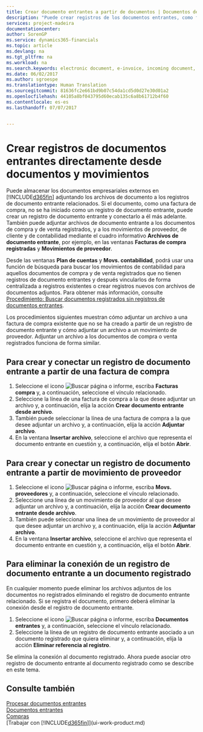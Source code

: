 ```yaml
---
title: Crear documento entrantes a partir de documentos | Documentos de Microsoft
description: "Puede crear registros de los documentos entrantes, como facturas electrónicas, y administrar las tareas de OCR, comercio electrónico e intercambio de documentos."
services: project-madeira
documentationcenter: 
author: SorenGP
ms.service: dynamics365-financials
ms.topic: article
ms.devlang: na
ms.tgt_pltfrm: na
ms.workload: na
ms.search.keywords: electronic document, e-invoice, incoming document, OCR, ecommerce, document exchange, import invoice
ms.date: 06/02/2017
ms.author: sgroespe
ms.translationtype: Human Translation
ms.sourcegitcommit: 81636fc2e661bd9b07c54da1cd5d0d27e30d01a2
ms.openlocfilehash: 44105a8bf043795d60ecab135c6a8b61712b4f60
ms.contentlocale: es-es
ms.lasthandoff: 07/07/2017


---
```

# <a name="how-to-create-incoming-document-records-directly-from-documents-and-entries"></a>Crear registros de documentos entrantes directamente desde documentos y movimientos
Puede almacenar los documentos empresariales externos en [!INCLUDE[d365fin](includes/d365fin_md.md)] adjuntando los archivos de documento a los registros de documento entrante relacionados. Si el documento, como una factura de compra, no se ha iniciado como un registro de documento entrante, puede crear un registro de documento entrante y conectarlo a él más adelante. También puede adjuntar archivos de documento entrante a los documentos de compra y de venta registrados, y a los movimientos de proveedor, de cliente y de contabilidad mediante el cuadro informativo **Archivos de documento entrante**, por ejemplo, en las ventanas **Facturas de compra registradas** y **Movimientos de proveedor**.

Desde las ventanas **Plan de cuentas** y **Movs. contabilidad**, podrá usar una función de búsqueda para buscar los movimientos de contabilidad para aquellos documentos de compra y de venta registrados que no tienen registros de documento entrantes y después vincularlos de forma centralizada a registros existentes o crear registros nuevos con archivos de documentos adjuntos. Para obtener más información, consulte [Procedimiento: Buscar documentos registrados sin registros de documentos entrantes](across-how-find-posted-documents-without-income-document-records.md).

Los procedimientos siguientes muestran cómo adjuntar un archivo a una factura de compra existente que no se ha creado a partir de un registro de documento entrante y cómo adjuntar un archivo a un movimiento de proveedor. Adjuntar un archivo a los documentos de compra o venta registrados funciona de forma similar.

## <a name="to-create-and-connect-an-incoming-document-record-from-a-purchase-invoice"></a>Para crear y conectar un registro de documento entrante a partir de una factura de compra
1. Seleccione el icono ![Buscar página o informe](media/ui-search/search_small.png "icono Buscar página o informe"), escriba **Facturas compra** y, a continuación, seleccione el vínculo relacionado.
2. Seleccione la línea de una factura de compra a la que desee adjuntar un archivo y, a continuación, elija la acción **Crear documento entrante desde archivo**.
3. También puede seleccionar la línea de una factura de compra a la que desee adjuntar un archivo y, a continuación, elija la acción **Adjuntar archivo**.
4. En la ventana **Insertar archivo**, seleccione el archivo que representa el documento entrante en cuestión y, a continuación, elija el botón **Abrir**.

## <a name="to-create-and-connect-an-incoming-document-record-from-a-vendor-ledger-entry"></a>Para crear y conectar un registro de documento entrante a partir de movimiento de proveedor
1. Seleccione el icono ![Buscar página o informe](media/ui-search/search_small.png "icono Buscar página o informe"), escriba **Movs. proveedores** y, a continuación, seleccione el vínculo relacionado.
2. Seleccione una línea de un movimiento de proveedor al que desee adjuntar un archivo y, a continuación, elija la acción **Crear documento entrante desde archivo**.
3. También puede seleccionar una línea de un movimiento de proveedor al que desee adjuntar un archivo y, a continuación, elija la acción **Adjuntar archivo**.
4. En la ventana **Insertar archivo**, seleccione el archivo que representa el documento entrante en cuestión y, a continuación, elija el botón **Abrir**.

## <a name="to-remove-a-connection-from-an-incoming-document-record-to-a-posted-document"></a>Para eliminar la conexión de un registro de documento entrante a un documento registrado
En cualquier momento puede eliminar los archivos adjuntos de los documentos no registrados eliminando el registro de documento entrante relacionado. Si se registra el documento, primero deberá eliminar la conexión desde el registro de documento entrante.

1. Seleccione el icono ![Buscar página o informe](media/ui-search/search_small.png "icono Buscar página o informe"), escriba **Documentos entrantes** y, a continuación, seleccione el vínculo relacionado.
2. Seleccione la línea de un registro de documento entrante asociado a un documento registrado que quiera eliminar y, a continuación, elija la acción **Eliminar referencia al registro**.

Se elimina la conexión al documento registrado. Ahora puede asociar otro registro de documento entrante al documento registrado como se describe en este tema.

## <a name="see-also"></a>Consulte también
[Procesar documentos entrantes](across-process-income-documents.md)  
[Documentos entrantes](across-income-documents.md)  
[Compras](purchasing-manage-purchasing.md)  
[Trabajar con [!INCLUDE[d365fin](includes/d365fin_md.md)]](ui-work-product.md)

